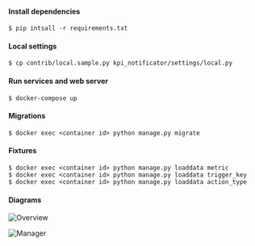 #### Install dependencies

    $ pip intsall -r requirements.txt

#### Local settings

    $ cp contrib/local.sample.py kpi_notificator/settings/local.py

#### Run services and web server

    $ docker-compose up

#### Migrations

    $ docker exec <container id> python manage.py migrate

#### Fixtures

    $ docker exec <container id> python manage.py loaddata metric
    $ docker exec <container id> python manage.py loaddata trigger_key
    $ docker exec <container id> python manage.py loaddata action_type

#### Diagrams

![Overview](https://g.gravizo.com/source/svg?https://raw.githubusercontent.com/bloogrox/hasoffers-kpi/master/diagrams/overview.plantuml)

![Manager](https://g.gravizo.com/source/svg?https://raw.githubusercontent.com/bloogrox/hasoffers-kpi/master/diagrams/manager.plantuml)
